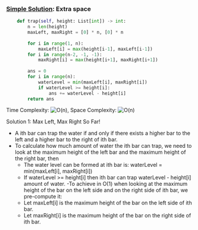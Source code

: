 ### [Simple Solution](/Array/TrappingRainWater/basic_sol.py): Extra space

```python
    def trap(self, height: List[int]) -> int:
        n = len(height)
        maxLeft, maxRight = [0] * n, [0] * n
        
        for i in range(1, n):
            maxLeft[i] = max(height[i-1], maxLeft[i-1])
        for i in range(n-2, -1, -1):
            maxRight[i] = max(height[i+1], maxRight[i+1])
            
        ans = 0
        for i in range(n):
            waterLevel = min(maxLeft[i], maxRight[i])
            if waterLevel >= height[i]:
                ans += waterLevel - height[i]
        return ans
```

Time Complexity: ![O(n)](<https://latex.codecogs.com/svg.image?\inline&space;O(n)>), 
Space Complexity: ![O(n)](<https://latex.codecogs.com/svg.image?\inline&space;O(n)>)

Solution 1: Max Left, Max Right So Far!
- A ith bar can trap the water if and only if there exists a higher bar to the left and a higher bar to the right of ith bar.
- To calculate how much amount of water the ith bar can trap, we need to look at the maximum height of the left bar and the maximum height of the right bar, then
    - The water level can be formed at ith bar is: waterLevel = min(maxLeft[i], maxRight[i])
    - If waterLevel >= height[i] then ith bar can trap waterLevel - height[i] amount of water.
-To achieve in O(1) when looking at the maximum height of the bar on the left side and on the right side of ith bar, we pre-compute it:
    - Let maxLeft[i] is the maximum height of the bar on the left side of ith bar.
    - Let maxRight[i] is the maximum height of the bar on the right side of ith bar.